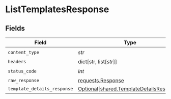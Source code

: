 # ListTemplatesResponse


## Fields

| Field                                                                                      | Type                                                                                       | Required                                                                                   | Description                                                                                |
| ------------------------------------------------------------------------------------------ | ------------------------------------------------------------------------------------------ | ------------------------------------------------------------------------------------------ | ------------------------------------------------------------------------------------------ |
| `content_type`                                                                             | *str*                                                                                      | :heavy_check_mark:                                                                         | N/A                                                                                        |
| `headers`                                                                                  | dict[str, list[*str*]]                                                                     | :heavy_minus_sign:                                                                         | N/A                                                                                        |
| `status_code`                                                                              | *int*                                                                                      | :heavy_check_mark:                                                                         | N/A                                                                                        |
| `raw_response`                                                                             | [requests.Response](https://requests.readthedocs.io/en/latest/api/#requests.Response)      | :heavy_minus_sign:                                                                         | N/A                                                                                        |
| `template_details_response`                                                                | [Optional[shared.TemplateDetailsResponse]](../../models/shared/templatedetailsresponse.md) | :heavy_minus_sign:                                                                         | N/A                                                                                        |